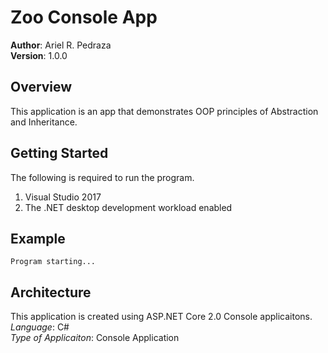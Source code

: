 # Zoo Console App

**Author**: Ariel R. Pedraza <br />
**Version**: 1.0.0

## Overview
This application is an app that demonstrates OOP principles of Abstraction and Inheritance.

## Getting Started
The following is required to run the program.
1. Visual Studio 2017 
2. The .NET desktop development workload enabled 

## Example
```
Program starting...

```

## Architecture
This application is created using ASP.NET Core 2.0 Console applicaitons. <br />
*Language*: C# <br />
*Type of Applicaiton*: Console Application <br />